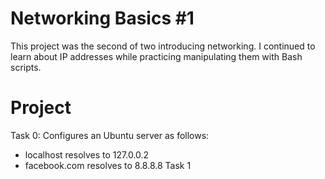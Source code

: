 # Networking Basics #1
This project was the second of two introducing networking. I continued to learn about IP addresses while practicing manipulating them with Bash scripts.
# Project
Task 0: Configures an Ubuntu server as follows:
  - localhost resolves to 127.0.0.2
  - facebook.com resolves to 8.8.8.8
Task 1
